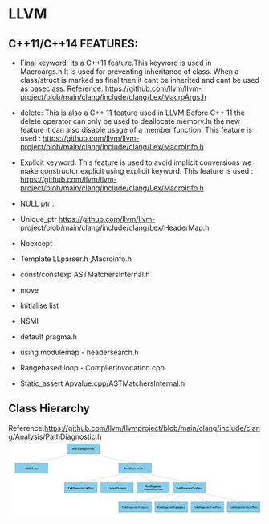 # LLVM
## C++11/C++14 FEATURES:

* Final keyword:
      Its a C++11 feature.This keyword is used in Macroargs.h,It is used for preventing inheritance of class.
      When a class/struct is marked as final then it cant be inherited and cant be used as baseclass.
      Reference: https://github.com/llvm/llvm-project/blob/main/clang/include/clang/Lex/MacroArgs.h

* delete:
      This is also a C++ 11 feature used in LLVM.Before C++ 11 the delete operator can only be used to deallocate
      memory.In the new feature it can also disable usage of a member function.
      This feature is used : https://github.com/llvm/llvm-project/blob/main/clang/include/clang/Lex/MacroInfo.h

* Explicit keyword:
      This feature is used to avoid implicit conversions we make constructor explicit using explicit keyword.
      This feature is used : https://github.com/llvm/llvm-project/blob/main/clang/include/clang/Lex/MacroInfo.h
     
* NULL ptr :
      
* Unique_ptr      https://github.com/llvm/llvm-project/blob/main/clang/include/clang/Lex/HeaderMap.h
* Noexcept
       
* Template   LLparser.h ,Macroinfo.h
* const/constexp   ASTMatchersInternal.h  
* move 
* Initialise list  		
* NSMI	
* default   pragma.h
* using  modulemap - headersearch.h
* Rangebased loop -  CompilerInvocation.cpp
* Static_assert Apvalue.cpp/ASTMatchersInternal.h

## Class Hierarchy

Reference:https://github.com/llvm/llvmproject/blob/main/clang/include/clang/Analysis/PathDiagnostic.h
![image here](a.jpeg)
